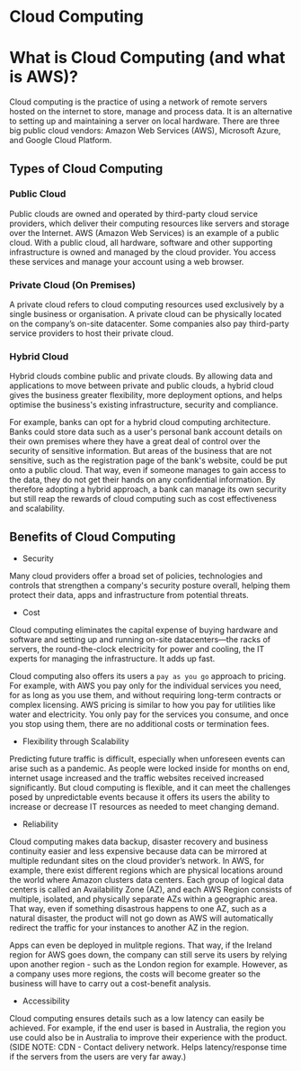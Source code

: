 # Cloud Computing

# What is Cloud Computing (and what is AWS)?

Cloud computing is the practice of using a network of remote servers hosted on the internet to store, manage and process data. It is an alternative to setting up and maintaining a server on local hardware. There are three big public cloud vendors: Amazon Web Services (AWS), Microsoft Azure, and Google Cloud Platform.

## Types of Cloud Computing

### Public Cloud

Public clouds are owned and operated by third-party cloud service providers, which deliver their computing resources like servers and storage over the Internet. AWS (Amazon Web Services) is an example of a public cloud. With a public cloud, all hardware, software and other supporting infrastructure is owned and managed by the cloud provider. You access these services and manage your account using a web browser. 

### Private Cloud (On Premises)

A private cloud refers to cloud computing resources used exclusively by a single business or organisation. A private cloud can be physically located on the company’s on-site datacenter. Some companies also pay third-party service providers to host their private cloud.

### Hybrid Cloud

Hybrid clouds combine public and private clouds. By allowing data and applications to move between private and public clouds, a hybrid cloud gives the business greater flexibility, more deployment options, and helps optimise the business's existing infrastructure, security and compliance.

For example, banks can opt for a hybrid cloud computing architecture. Banks could store data such as a user's personal bank account details on their own premises where they have a great deal of control over the security of sensitive information. But areas of the business that are not sensitive, such as the registration page of the bank's website, could be put onto a public cloud. That way, even if someone manages to gain access to the data, they do not get their hands on any confidential information. By therefore adopting a hybrid approach, a bank can manage its own security but still reap the rewards of cloud computing such as cost effectiveness and scalability.  

## Benefits of Cloud Computing

* Security 

Many cloud providers offer a broad set of policies, technologies and controls that strengthen a company's security posture overall, helping them protect their data, apps and infrastructure from potential threats.

* Cost 

Cloud computing eliminates the capital expense of buying hardware and software and setting up and running on-site datacenters—the racks of servers, the round-the-clock electricity for power and cooling, the IT experts for managing the infrastructure. It adds up fast.

Cloud computing also offers its users a `pay as you go` approach to pricing. For example, with AWS you pay only for the individual services you need, for as long as you use them, and without requiring long-term contracts or complex licensing. AWS pricing is similar to how you pay for utilities like water and electricity. You only pay for the services you consume, and once you stop using them, there are no additional costs or termination fees.

* Flexibility through Scalability 

Predicting future traffic is difficult, especially when unforeseen events can arise such as a pandemic. As people were locked inside for months on end, internet usage increased and the traffic websites received increased significantly. But cloud computing is flexible, and it can meet the challenges posed by unpredictable events because it offers its users the ability to increase or decrease IT resources as needed to meet changing demand. 

* Reliability 

Cloud computing makes data backup, disaster recovery and business continuity easier and less expensive because data can be mirrored at multiple redundant sites on the cloud provider’s network. In AWS, for example, there exist different regions which are physical locations around the world where Amazon clusters data centers. Each group of logical data centers is called an Availability Zone (AZ), and each AWS Region consists of multiple, isolated, and physically separate AZs within a geographic area. That way, even if something disastrous happens to one AZ, such as a natural disaster, the product will not go down as AWS will automatically redirect the traffic for your instances to another AZ in the region.

Apps can even be deployed in mulitple regions. That way, if the Ireland region for AWS goes down, the company can still serve its users by relying upon another region - such as the London region for example. However, as a company uses more regions, the costs will become greater so the business will have to carry out a cost-benefit analysis. 

* Accessibility

Cloud computing ensures details such as a low latency can easily be achieved. For example, if the end user is based in Australia, the region you use could also be in Australia to improve their experience with the product. (SIDE NOTE: CDN - Contact delivery network. Helps latency/response time if the servers from the users are very far away.)